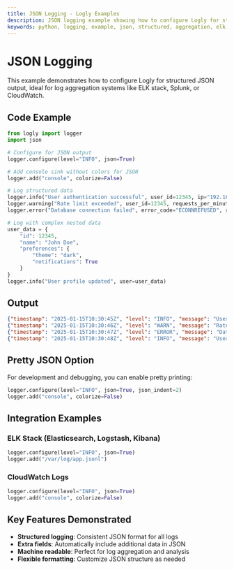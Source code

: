 ```yaml
---
title: JSON Logging - Logly Examples
description: JSON logging example showing how to configure Logly for structured JSON output, perfect for log aggregation systems.
keywords: python, logging, example, json, structured, aggregation, elk, logly
---
```


# JSON Logging

This example demonstrates how to configure Logly for structured JSON output, ideal for log aggregation systems like ELK stack, Splunk, or CloudWatch.

## Code Example

```python
from logly import logger
import json

# Configure for JSON output
logger.configure(level="INFO", json=True)

# Add console sink without colors for JSON
logger.add("console", colorize=False)

# Log structured data
logger.info("User authentication successful", user_id=12345, ip="192.168.1.100")
logger.warning("Rate limit exceeded", user_id=12345, requests_per_minute=150)
logger.error("Database connection failed", error_code="ECONNREFUSED", retry_count=3)

# Log with complex nested data
user_data = {
    "id": 12345,
    "name": "John Doe",
    "preferences": {
        "theme": "dark",
        "notifications": True
    }
}
logger.info("User profile updated", user=user_data)
```

## Output

```json
{"timestamp": "2025-01-15T10:30:45Z", "level": "INFO", "message": "User authentication successful", "module": "main", "function": "login", "line": 25, "user_id": 12345, "ip": "192.168.1.100"}
{"timestamp": "2025-01-15T10:30:46Z", "level": "WARN", "message": "Rate limit exceeded", "module": "main", "function": "api_handler", "line": 67, "user_id": 12345, "requests_per_minute": 150}
{"timestamp": "2025-01-15T10:30:47Z", "level": "ERROR", "message": "Database connection failed", "module": "main", "function": "db_connect", "line": 89, "error_code": "ECONNREFUSED", "retry_count": 3}
{"timestamp": "2025-01-15T10:30:48Z", "level": "INFO", "message": "User profile updated", "module": "main", "function": "update_profile", "line": 112, "user": {"id": 12345, "name": "John Doe", "preferences": {"theme": "dark", "notifications": true}}}
```

## Pretty JSON Option

For development and debugging, you can enable pretty printing:

```python
logger.configure(level="INFO", json=True, json_indent=2)
logger.add("console", colorize=False)
```

## Integration Examples

### ELK Stack (Elasticsearch, Logstash, Kibana)

```python
logger.configure(level="INFO", json=True)
logger.add("/var/log/app.jsonl")
```

### CloudWatch Logs

```python
logger.configure(level="INFO", json=True)
logger.add("console", colorize=False)
```

## Key Features Demonstrated

- **Structured logging**: Consistent JSON format for all logs
- **Extra fields**: Automatically include additional data in JSON
- **Machine readable**: Perfect for log aggregation and analysis
- **Flexible formatting**: Customize JSON structure as needed